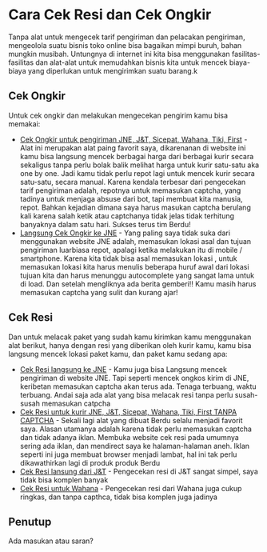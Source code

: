 # Cara Cek Resi dan Cek Ongkir

Tanpa alat untuk mengecek tarif pengiriman dan pelacakan pengiriman, mengeolola suatu bisnis toko online bisa bagaikan mimpi buruh, bahan mungkin musibah. Untungnya di internet ini kita bisa menggunakan fasilitas-fasilitas dan alat-alat untuk memudahkan bisnis kita untuk mencek biaya-biaya yang diperlukan untuk mengirimkan suatu barang.k

## Cek Ongkir
Untuk cek ongkir dan melakukan mengecekan pengirim kamu bisa memakai:
- [Cek Ongkir untuk pengiriman JNE, J&T, Sicepat, Wahana, Tiki, First](https://berdu.id/cek-ongkir) - Alat ini merupakan alat paing favorit saya, dikarenanan di website ini kamu bisa langsung mencek berbagai harga dari berbagai kurir secara sekaligus tanpa perlu bolak balik melihat harga untuk kurir satu-satu aka one by one. Jadi kamu tidak perlu repot lagi untuk mencek kurir secara satu-satu, secara manual. Karena kendala terbesar dari pengecekan tarif pengiriman adalah, repotnya untuk memasukan captcha, yang tadinya untuk menjaga absuse dari bot, tapi membuat kita manusia, repot. Bahkan kejadian dimana saya harus masukan captcha berulang kali karena salah ketik atau captchanya tidak jelas tidak terhitung banyaknya dalam satu hari. Sukses terus tim Berdu!
- [Langsung Cek Ongkir ke JNE](http://jne.co.id/id/tracking/tarif) - Yang paling saya tidak suka dari menggunakan website JNE adalah, memasukan lokasi asal dan tujuan pengiriman luarbiasa repot, apalagi ketika melakukan itu di mobile / smartphone. Karena kita tidak bisa asal memasukan lokasi , untuk memasukan lokasi kita harus menulis beberapa huruf awal dari lokasi tujuan kita dan harus menunggu autocomplete yang sangat lama untuk di load. Dan setelah mengliknya ada berita gemberi!! Kamu masih harus memasukan captcha yang sulit dan kurang ajar!

## Cek Resi
Dan untuk melacak paket yang sudah kamu kirimkan kamu  menggunakan alat berikut, hanya dengan resi yang diberikan oleh kurir kamu, kamu bisa langsung mencek lokasi paket kamu, dan paket kamu sedang apa:
- [Cek Resi langsung ke JNE](https://buattokoonline.yukbisnis.com/jne.co.id/id/tracking/trace) - Kamu juga bisa Langsung mencek pengiriman di website JNE. Tapi seperti mencek ongkos kirim di JNE, keribetan memasukan captcha akan terus ada. Tenaga terbuang, waktu terbuang. 
    Andai saja ada alat yang bisa melacak resi tanpa perlu susah-susah memasukan catpcha
- [Cek Resi untuk kurir JNE, J&T, Sicepat, Wahana, Tiki, First TANPA CAPTCHA](https://berdu.id/cek-resi) - Sekali lagi alat yang dibuat Berdu selalu menjadi favorit saya. Alasan utamanya adalah karena tidak perlu memasukan captcha dan tidak adanya iklan. Membuka website cek resi pada umumnya sering ada iklan, dan mendirect saya ke halaman-halaman aneh. Iklan seperti ini juga membuat browser menjadi lambat, hal ini tak perlu dikawathirkan lagi di produk produk Berdu
- [Cek Resi lansung dari J&T](https://buattokoonline.yukbisnis.com/jet.co.id/track) - Pengecekan resi di J&T sangat simpel, saya tidak bisa komplen banyak
- [Cek Resi untuk Wahana](http://www.wahana.com/) - Pengecekan resi dari Wahana juga cukup ringkas, dan tanpa capthca, tidak bisa komplen juga jadinya
    
## Penutup
Ada masukan atau saran?
